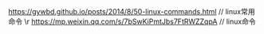 https://gywbd.github.io/posts/2014/8/50-linux-commands.html // linux常用命令 \\r
https://mp.weixin.qq.com/s/7bSwKiPmtJbs7FtRWZZqpA // linux命令
